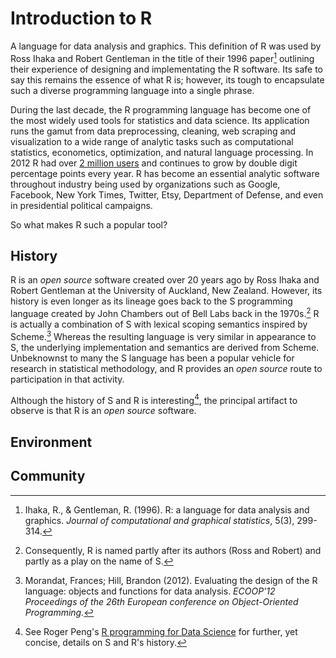 # Introduction to R


A language for data analysis and graphics. This definition of R was used by Ross Ihaka and Robert Gentleman in the title of their 1996 paper[^RR_paper] outlining their experience of designing and implementating the R software. Its safe to say this remains the essence of what R is; however, its tough to encapsulate such a diverse programming language into a single phrase.

During the last decade, the R programming language has become one of the most widely used tools for statistics and data science. Its application runs the gamut from data preprocessing, cleaning, web scraping and visualization to a wide range of analytic tasks such as computational statistics, econometics, optimization, and natural language processing.  In 2012 R had over [2 million users](http://www.oracle.com/us/corporate/press/1515738) and continues to grow by double digit percentage points every year. R has become an essential analytic software throughout industry being used by organizations such as Google, Facebook, New York Times, Twitter, Etsy, Department of Defense, and even in presidential political campaigns.

So what makes R such a popular tool? 

## History
R is an *open source* software created over 20 years ago by Ross Ihaka and Robert Gentleman at the University of Auckland, New Zealand. However, its history is even longer as its lineage goes back to the S programming language created by John Chambers out of Bell Labs back in the 1970s.[^naming] R is actually a combination of S with lexical scoping semantics inspired by Scheme.[^morandat] Whereas the resulting language is very similar in appearance to S, the underlying implementation and semantics are derived from Scheme. Unbeknownst to many the S language has been a popular vehicle for research in statistical methodology, and R provides an *open source* route to participation in that activity.

Although the history of S and R is interesting[^peng], the principal artifact to observe is that R is an *open source* software.

## Environment


## Community






[^RR_paper]: Ihaka, R., & Gentleman, R. (1996). R: a language for data analysis and graphics. *Journal of computational and graphical statistics*, 5(3), 299-314.
[^naming]: Consequently, R is named partly after its authors (Ross and Robert) and partly as a play on the name of S.
[^morandat]: Morandat, Frances; Hill, Brandon (2012). Evaluating the design of the R language: objects and functions for data analysis. *ECOOP'12 Proceedings of the 26th European conference on Object-Oriented Programming.*
[^peng]: See Roger Peng's [R programming for Data Science](https://leanpub.com/rprogramming) for further, yet concise, details on S and R's history.
